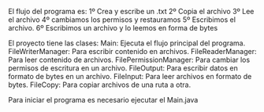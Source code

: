 El flujo del programa es:
1º Crea y escribe un .txt
2º Copia el archivo
3º Lee el archivo 
4º cambiamos los permisos y restauramos
5º Escribimos el archivo.
6º Escribimos un archivo y lo leemos en forma de bytes

El proyecto tiene las clases:
Main: Ejecuta el flujo principal del programa.
FileWriterManager: Para escribir contenido en archivos.
FileReaderManager: Para leer contenido de archivos.
FilePermissionManager: Para cambiar los permisos de escritura en un archivo.
FileOutput: Para escribir datos en formato de bytes en un archivo.
FileInput: Para leer archivos en formato de bytes.
FileCopy: Para copiar archivos de una ruta a otra.


Para iniciar el programa es necesario ejecutar el Main.java
